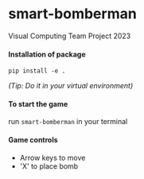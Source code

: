 # smart-bomberman
Visual Computing Team Project 2023



#### Installation of package
`pip install -e .` 

_(Tip: Do it in your virtual environment)_


#### To start the game

run `smart-bomberman` in your terminal

#### Game controls
- Arrow keys to move
- 'X' to place bomb
